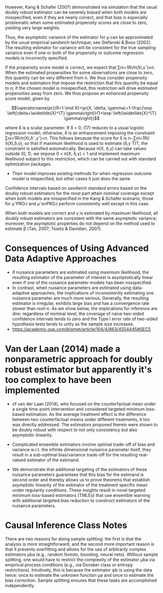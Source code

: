 However, Kang & Schafer (2007) demonstrated via simulation that the usual doubly robust estimator can be severely biased when both models are misspecified, even if they are nearly correct, and that bias is especially problematic when some estimated propensity scores are close to zero, yielding very large weights. 


Thus, the asymptotic variance of the estimator for μ can be approximated by the usual empirical sandwich technique; see Stefanski & Boos (2002). The resulting estimator for variance will be consistent for the true sampling variance even if one or both of the propensity or outcome regression models is incorrectly specified.



If the propensity score model is correct, we expect that ∑ni=1Ri/π(Xi,γˆ)≈n. When the estimated propensities for some observations are close to zero, this quantity can be very different from n. We thus consider propensity models and estimators that impose the restriction that this quantity be equal to n; if the chosen model is misspecified, this restriction will drive estimated propensities away from zero. We thus propose an enhanced propensity score model, given by


$$\operatorname{pr}(R=1 \mid X)=\pi(X, \delta, \gamma)=1-\frac{\exp \left(\delta+\widetilde{X}^{T} \gamma\right)}{1+\exp \left(\widetilde{X}^{T} \gamma\right)}$$

where δ is a scalar parameter. If δ = 0, (17) reduces to a usual logistic regression model; otherwise, δ is an enhancement imposing the constraint ∑ni=1Ri/π(Xi,δˆ,γˆ)=n. This follows because the score for δ is n−∑ni=1Ri/π(Xi,δ,γ), so that if maximum likelihood is used to estimate (δ,γ T)T, the constraint is satisfied automatically. Because π(X, δ,γ) can take values outside (0, 1), we impose 0 < π(X, δ,γ) < 1 and implement maximum likelihood subject to this restriction, which can be carried out with standard optimization packages.

- Their model improves existing methods for when regression outcome model is mispecified, but other cases it just does the same


Confidence intervals based on sandwich standard errors based on the doubly robust estimators for the most part attain nominal coverage except when both models are misspecified in the Kang & Schafer scenario; those for μˆPROJ and μˆenPROJ perform consistently well except in this case.




When both models are correct and γ is estimated by maximum likelihood, all doubly robust estimators are consistent with the same asymptotic variance; moreover, the asymptotic properties do not depend on the method used to estimate β (Tan, 2007; Tsiatis & Davidian, 2007).





# Consequences of Using Advanced Data Adaptive Approaches
- if nuisance parameters are estimated using maximum likelihood, the resulting estimator of the parameter of interest is asymptotically linear even if one of the nuisance parameter models has been misspecified. 
- In contrast, when nuisance parameters are estimated using data-adaptive approaches, the implications of inconsistently estimating one nuisance parameter are much more serious. Generally, the resulting estimator is irregular, exhibits large bias and has a convergence rate slower than root-n⁠. As we show below, the implications for inference are dire: regardless of nominal level, the coverage of naïve two-sided confidence intervals tends to zero and the Type I error rate of two-sided hypothesis tests tends to unity as the sample size increases. 
- https://academic.oup.com/biomet/article/104/4/863/4554445#SEC5




# Van der Laan (2014) made a nonparametric approach for doubly robust estimator but apparently it's too complex to have been implemented
- of van der Laan (2014), who focused on the counterfactual mean under a single time-point intervention and considered targeted minimum loss-based estimation. As the average treatment effect is the difference between two counterfactual means under different treatments, it too was directly addressed. The estimators proposed therein were shown to be doubly robust with respect to not only consistency but also asymptotic linearity. 


- Complicated ensemble estimators involve optimal trade-off of bias and variance w.r.t. the infinite dimensional nuisance parameter itself, they result in a sub-optimal bias/variance trade-off for the resulting real-valued estimator of the estimand.
- We demonstrate that additional targeting of the estimators of these nuisance parameters guarantees that this bias for the estimand is second order and thereby allows us to prove theorems that establish asymptotic linearity of the estimator of the treatment specific mean under regularity conditions. These insights result in novel targeted minimum loss-based estimators (TMLEs) that use ensemble learning with additional targeted bias reduction to construct estimators of the nuisance parameters.



# Causal Inference Class Notes
There are two reasons for doing sample splitting: the first is that the analysis
is more straightforward, and the second more important reason is that it prevents
overfitting and allows for the use of arbitrarily complex estimators µba (e.g., random
forests, boosting, neural nets). Without sample splitting, one would have to restrict
the complexity of the estimator µba via empirical process conditions (e.g., via Donsker
class or entropy restrictions). Intuitively, this is because the estimator ψb is using the
data twice: once to estimate the unknown function µa and once to estimate the bias
correction. Sample splitting ensures that these tasks are accomplished independently.